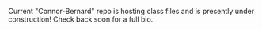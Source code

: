 Current "Connor-Bernard" repo is hosting class files and is presently under construction!  Check back soon for a full bio.
